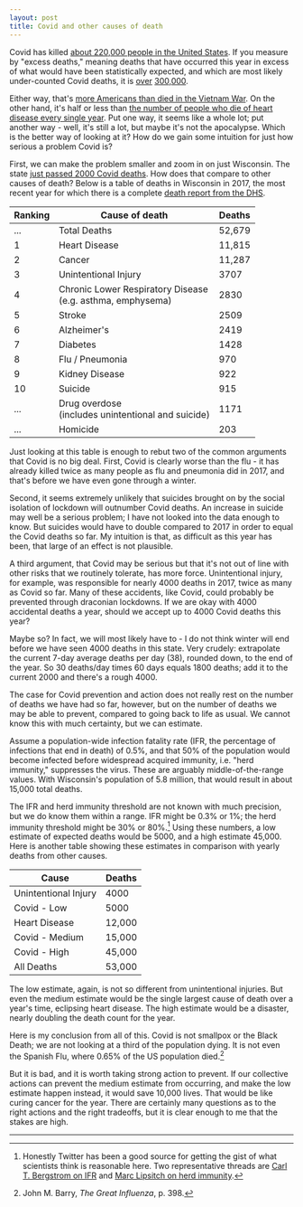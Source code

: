 ```yaml
---
layout: post
title: Covid and other causes of death
---
```


Covid has killed [about 220,000 people in the United States](https://covidtracking.com/). If you measure by "excess deaths," meaning deaths that have occurred this year in excess of what would have been statistically expected, and which are most likely under-counted Covid deaths, it is [over](https://twitter.com/lymanstoneky/status/1322253419491561473?s=20) [300,000](https://www.cdc.gov/mmwr/volumes/69/wr/mm6942e2.htm).

Either way, that's [more Americans than died in the Vietnam War](https://en.wikipedia.org/wiki/United_States_military_casualties_of_war). On the other hand, it's  half or less than [the number of people who die of heart disease every single year](https://www.cdc.gov/nchs/fastats/leading-causes-of-death.htm). Put one way, it seems like a whole lot; put another way - well, it's still a lot, but maybe it's not the apocalypse. Which is the better way of looking at it? How do we gain some intuition for just how serious a problem Covid is?

First, we can make the problem smaller and zoom in on just Wisconsin. The state [just passed 2000 Covid deaths](https://amp.jsonline.com/story/news/2020/10/31/wisconsin-coronavirus-2-000-covid-19-deaths-new-case-record/6101663002/). How does that compare to other causes of death? Below is a table of deaths in Wisconsin in 2017, the most recent year for which there is a complete [death report from the DHS](https://www.dhs.wisconsin.gov/publications/p01170-19.pdf).

Ranking | Cause of death | Deaths 
--| ---------- | ----------- 
...| Total Deaths | 52,679
1 | Heart Disease | 11,815
2 | Cancer | 11,287
3 | Unintentional Injury | 3707
4 | Chronic Lower Respiratory Disease<br>(e.g. asthma, emphysema) | 2830
5 | Stroke | 2509
6 | Alzheimer's | 2419
7 | Diabetes | 1428
8 | Flu / Pneumonia | 970
9 | Kidney Disease | 922
10 | Suicide | 915
...| Drug overdose<br>(includes unintentional and suicide) | 1171
...| Homicide | 203

Just looking at this table is enough to rebut two of the common arguments that Covid is no big deal. First, Covid is clearly worse than the flu - it has already killed twice as many people as flu and pneumonia did in 2017, and that's before we have even gone through a winter.

Second, it seems extremely unlikely that suicides brought on by the social isolation of lockdown will outnumber Covid deaths. An increase in suicide may well be a serious problem; I have not looked into the data enough to know. But suicides would have to double compared to 2017 in order to equal the Covid deaths so far. My intuition is that, as difficult as this year has been, that large of an effect is not plausible.

A third argument, that Covid may be serious but that it's not out of line with other risks that we routinely tolerate, has more force. Unintentional injury, for example, was responsible for nearly 4000 deaths in 2017, twice as many as Covid so far. Many of these accidents, like Covid, could probably be prevented through draconian lockdowns. If we are okay with 4000 accidental deaths a year, should we accept up to 4000 Covid deaths this year?

Maybe so? In fact, we will most likely have to - I do not think winter will end before we have seen 4000 deaths in this state. Very crudely: extrapolate the current 7-day average deaths per day (38), rounded down, to the end of the year. So 30 deaths/day times 60 days equals 1800 deaths; add it to the current 2000 and there's a rough 4000.

The case for Covid prevention and action does not really rest on the number of deaths we have had so far, however, but on the number of deaths we may be able to prevent, compared to going back to life as usual. We cannot know this with much certainty, but we can estimate.

Assume a population-wide infection fatality rate (IFR, the percentage of infections that end in death) of 0.5%, and that 50% of the population would become infected before widespread acquired immunity, i.e. "herd immunity," suppresses the virus. These are arguably middle-of-the-range values. With Wisconsin's population of 5.8 million, that would result in about 15,000 total deaths.

The IFR and herd immunity threshold are not known with much precision, but we do know them within a range. IFR might be 0.3% or 1%; the herd immunity threshold might be 30% or 80%.[^IFR] Using these numbers, a low estimate of expected deaths would be 5000, and a high estimate 45,000. Here is another table showing these estimates in comparison with yearly deaths from other causes.

Cause | Deaths
----- | -----
Unintentional Injury | 4000
Covid - Low | 5000
Heart Disease | 12,000
Covid - Medium | 15,000
Covid - High | 45,000
All Deaths | 53,000

The low estimate, again, is not so different from unintentional injuries. But even the medium estimate would be the single largest cause of death over a year's time, eclipsing heart disease. The high estimate would be a disaster, nearly doubling the death count for the year. 

Here is my conclusion from all of this. Covid is not smallpox or the Black Death; we are not looking at a third of the population dying. It is not even the Spanish Flu, where 0.65% of the US population died.[^Barry] 

But it is bad, and it is worth taking strong action to prevent. If our collective actions can prevent the medium estimate from occurring, and make the low estimate happen instead, it would save 10,000 lives. That would be like curing cancer for the year. There are certainly many questions as to the right actions and the right tradeoffs, but it is clear enough to me that the stakes are high.

----

[^IFR]: Honestly Twitter has been a good source for getting the gist of what scientists think is reasonable here. Two representative threads are [Carl T. Bergstrom on IFR](https://twitter.com/CT_Bergstrom/status/1282076519687315456?s=20) and [Marc Lipsitch on herd immunity](https://twitter.com/mlipsitch/status/1258827506930667523?s=20).

[^Barry]: John M. Barry, *The Great Influenza*, p. 398.
